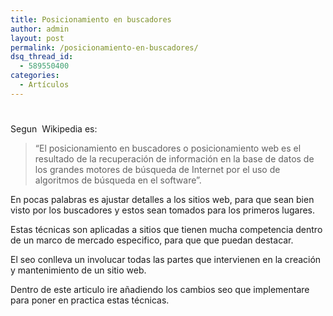 ```yaml
---
title: Posicionamiento en buscadores
author: admin
layout: post
permalink: /posicionamiento-en-buscadores/
dsq_thread_id:
  - 589550400
categories:
  - Artículos
---
```

# 

Segun  Wikipedia es: 

> “El posicionamiento en buscadores o posicionamiento web es el resultado de la recuperación de información en la base de datos de los grandes motores de búsqueda de Internet por el uso de algoritmos de búsqueda en el software”.

En pocas palabras es ajustar detalles a los sitios web, para que sean bien visto por los buscadores y estos sean tomados para los primeros lugares.

Estas técnicas son aplicadas a sitios que tienen mucha competencia dentro de un marco de mercado especifico, para que que puedan destacar.

El seo conlleva un involucar todas las partes que intervienen en la creación y mantenimiento de un sitio web.

Dentro de este articulo ire añadiendo los cambios seo que implementare para poner en practica estas técnicas.